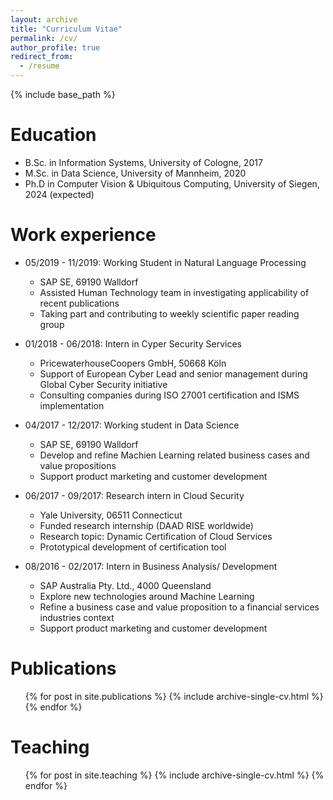 ```yaml
---
layout: archive
title: "Curriculum Vitae"
permalink: /cv/
author_profile: true
redirect_from:
  - /resume
---
```


{% include base_path %}

Education
======
* B.Sc. in Information Systems, University of Cologne, 2017
* M.Sc. in Data Science, University of Mannheim, 2020
* Ph.D in Computer Vision & Ubiquitous Computing, University of Siegen, 2024 (expected)

Work experience
======
* 05/2019 - 11/2019: Working Student in Natural Language Processing
  * SAP SE, 69190 Walldorf
  * Assisted Human Technology team in investigating applicability of recent publications
  * Taking part and contributing to weekly scientific paper reading group

* 01/2018 - 06/2018: Intern in Cyper Security Services
  * PricewaterhouseCoopers GmbH, 50668 Köln
  * Support of European Cyber Lead and senior management during Global Cyber Security initiative
  * Consulting companies during ISO 27001 certification and ISMS implementation
  
* 04/2017 - 12/2017: Working student in Data Science
  * SAP SE, 69190 Walldorf
  * Develop and refine Machien Learning related business cases and value propositions
  * Support product marketing and customer development

* 06/2017 - 09/2017: Research intern in Cloud Security
  * Yale University, 06511 Connecticut
  * Funded research internship (DAAD RISE worldwide)
  * Research topic: Dynamic Certification of Cloud Services
  * Prototypical development of certification tool

* 08/2016 - 02/2017: Intern in Business Analysis/ Development
  * SAP Australia Pty. Ltd., 4000 Queensland
  * Explore new technologies around Machine Learning
  * Refine a business case and value proposition to a financial services industries context
  * Support product marketing and customer development


Publications
======
  <ul>{% for post in site.publications %}
    {% include archive-single-cv.html %}
  {% endfor %}</ul>
  
  
Teaching
======
  <ul>{% for post in site.teaching %}
    {% include archive-single-cv.html %}
  {% endfor %}</ul>
  
